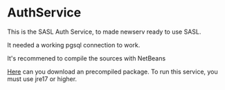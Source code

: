 # AuthService
 This is the SASL Auth Service, to made newserv ready to use SASL. 
  
 It needed a working pgsql connection to work.

 It's recommened to compile the sources with NetBeans

 [Here](https://github.com/user-attachments/files/18810077/AuthService.zip) can you download an precompiled package.
 To run this service, you must use jre17 or higher.
